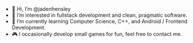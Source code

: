 - 👋 Hi, I’m @jadenhensley
- 👀 I’m interested in fullstack development and clean, pragmatic software.
- 🌱 I’m currently learning Computer Science, C++, and Android / Frontend Development.
- 🎮 I occasionally develop small games for fun, feel free to contact me.

<!---
jadenhensley/jadenhensley is a ✨ special ✨ repository because its `README.md` (this file) appears on your GitHub profile.
You can click the Preview link to take a look at your changes.
--->
